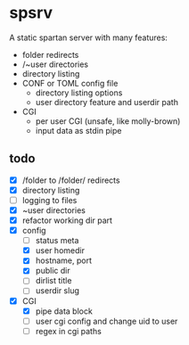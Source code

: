# spsrv

A static spartan server with many features:

* folder redirects
* /~user directories
* directory listing
* CONF or TOML config file
  * directory listing options
  * user directory feature and userdir path
* CGI
  * per user CGI (unsafe, like molly-brown)
  * input data as stdin pipe

## todo
- [x] /folder to /folder/ redirects
- [x] directory listing
- [ ] logging to files
- [x] ~user directories
- [x] refactor working dir part
- [x] config
  - [ ] status meta
  - [x] user homedir
  - [x] hostname, port
  - [x] public dir
  - [ ] dirlist title
  - [ ] userdir slug
- [x] CGI
  - [x] pipe data block
  - [ ] user cgi config and change uid to user
  - [ ] regex in cgi paths
